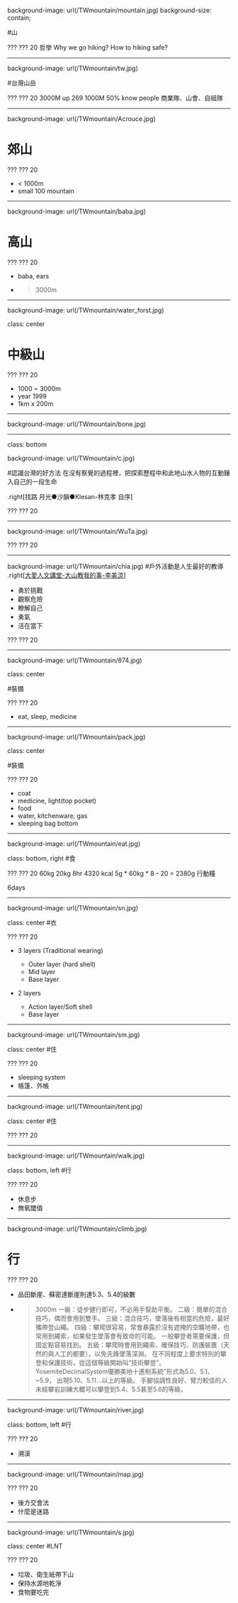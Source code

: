 background-image: url(/TWmountain/mountain.jpg)
background-size: contain;

#山

???
??? 20
哲學
Why we go hiking?
How to hiking safe?

---
background-image: url(/TWmountain/tw.jpg)

#台灣山岳


???
??? 20
3000M  up 269
1000M 50%
know people
商業隊、山會、自組隊

---
background-image: url(/TWmountain/Acrouce.jpg)

# 郊山


???
??? 20

- < 1000m
- small 100 mountain

---
background-image: url(/TWmountain/baba.jpg)

# 高山 


???
??? 20

- baba, ears
- > 3000m

---
background-image: url(/TWmountain/water_forst.jpg)

class: center
# 中級山


???
??? 20

- 1000 ~ 3000m
- year 1999
- 1km x 200m

---
background-image: url(/TWmountain/bone.jpg)


---

class: bottom 

background-image: url(/TWmountain/c.jpg)

#認識台灣的好方法
在沒有察覺的過程裡，把探索歷程中和此地山水人物的互動鑲入自己的一段生命

.right[找路 月光●沙韻●Klesan-林克孝 自序]

???
??? 20

---

background-image: url(/TWmountain/WuTa.jpg)

???
??? 20

---

background-image: url(/TWmountain/chia.jpg)
#戶外活動是人生最好的教導
.right[[大愛人文講堂-大山教我的事-李美涼](https://www.youtube.com/watch?v=dzDDS30urOY)]
- 勇於挑戰
- 觀察危險
- 瞭解自己
- 勇氣
- 活在當下


???
??? 20

---
background-image: url(/TWmountain/874.jpg)

class: center

#裝備

???
??? 20
- eat, sleep, medicine

---
background-image: url(/TWmountain/pack.jpg)

class: center

#裝備

???
??? 20

- coat
- medicine, light(top pocket)
- food
- water, kitchenware, gas
- sleeping bag bottom



---
background-image: url(/TWmountain/eat.jpg)

class: bottom, right
#食

???
??? 20
60kg 20kg 8hr 4320 kcal
5g * 60kg * 8 - 20 = 2380g
行動糧

6days


---
background-image: url(/TWmountain/sn.jpg)

class: center
#衣 

???
??? 20

- 3 layers (Traditional wearing)
	- Outer layer (hard shell)
	- Mid layer 
	- Base layer 

- 2 layers
	- Action layer/Soft shell
	- Base layer


---
background-image: url(/TWmountain/sm.jpg)

class: center
#住

???
??? 20

- sleeping system
- 帳篷、外帳

---
background-image: url(/TWmountain/tent.jpg)

class: center
#住

???
??? 20

---
background-image: url(/TWmountain/walk.jpg)

class: bottom, left
#行

???
??? 20

- 休息步
- 無氧閾值


---
background-image: url(/TWmountain/climb.jpg)

# 行


???
??? 20


- 品田斷崖、蘇密達斷崖則達5.3、5.4的級數
- > 3000m
一級：徒步健行即可，不必用手幫助平衡。
二級：簡單的混合技巧，偶而會用到雙手。
三級：混合技巧，墜落後有相當的危險，最好攜帶登山繩。
四級：攀爬很容易，常會暴露於沒有遮掩的空曠地帶，也常用到繩索，如果發生墜落會有致命的可能。
           一般攀登者需要保護，但固定點容易找到。
五級：攀爬時會用到繩索、確保技巧、防護裝置（天然的與人工的都要），以免先鋒墜落深淵。
            在不同程度上要求特別的攀登和保護技術，從這個等級開始叫“技術攀登”。
     YosemiteDecimalSystem優勝美地十進制系統”形式為5.0、5.1、~5.9，
            出現5.10、5.11…以上的等級。
         手腳協調性良好、臂力較佳的人未經攀岩訓練大概可以攀登到5.4、5.5甚至5.6的等級。

---
background-image: url(/TWmountain/river.jpg)

class: bottom, left
#行

???
??? 20

- 溯溪


---
background-image: url(/TWmountain/map.jpg)


???
??? 20

- 後方交會法
- 什麼是迷路


---
background-image: url(/TWmountain/s.jpg)

class: center
#LNT


???
??? 20

- 垃圾、衛生紙帶下山
- 保持水源地乾淨
- 食物要吃完



